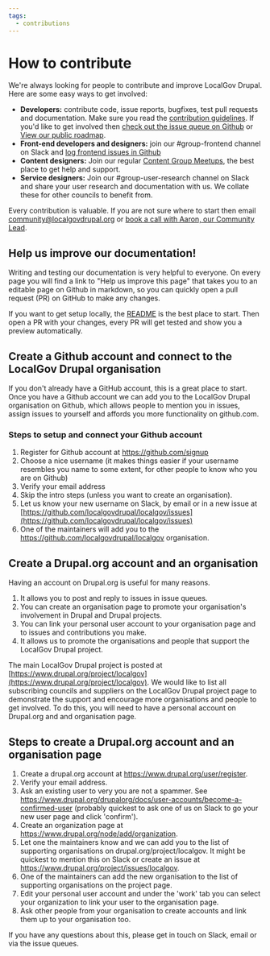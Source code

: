 ```yaml
---
tags:
  - contributions
---
```


# How to contribute

We're always looking for people to contribute and improve LocalGov Drupal. Here are some easy ways to get involved:

- **Developers:** contribute code, issue reports, bugfixes, test pull requests and documentation. Make sure you read the [contribution guidelines](https://github.com/localgovdrupal/localgov/blob/2.x/CONTRIBUTING.md). If you'd like to get involved then [check out the issue queue on Github](https://github.com/localgovdrupal/localgov/issues) or [View our public roadmap](https://github.com/orgs/localgovdrupal/projects/31).  
- **Front-end developers and designers:** join our #group-frontend channel on Slack and [log frontend issues in Github](https://github.com/localgovdrupal/localgov/issues/new) 
- **Content designers:** Join our regular [Content Group Meetups](https://lu.ma/session-5beph1ql8l2jytwhmzix), the best place to get help and support.
- **Service designers:** Join our #group-user-research channel on Slack and share your user research and documentation with us. We collate these for other councils to benefit from.

Every contribution is valuable. If you are not sure where to start then email community@localgovdrupal.org or [book a call with Aaron, our Community Lead](https://cal.com/localgovdrupal-community/aaron-45mins).

## Help us improve our documentation!

Writing and testing our documentation is very helpful to everyone. On every page you will find a link to "Help us improve this page" that takes you to an editable page on Github in markdown, so you can quickly open a pull request (PR) on GitHub to make any changes.

If you want to get setup locally, the [README](https://github.com/localgovdrupal/docs/blob/master/README.md) is the best place to start. Then open a PR with your changes, every PR will get tested and show you a preview automatically.

## Create a Github account and connect to the LocalGov Drupal organisation 

If you don't already have a GitHub account, this is a great place to start. 
Once you have a Github account we can add you to the LocalGov Drupal organisation on Github, 
which allows people to mention you in issues, assign issues to yourself and affords you more functionality on github.com.

### Steps to setup and connect your Github account

  1. Register for Github account at https://github.com/signup
  2. Choose a nice username (it makes things easier if your username resembles you name to some extent, for other people to know who you are on Github)
  3. Verify your email address
  4. Skip the intro steps (unless you want to create an organisation).
  5. Let us know your new username on Slack, by email or in a new issue at [https://github.com/localgovdrupal/localgov/issues](https://github.com/localgovdrupal/localgov/issues)
  6. One of the maintainers will add you to the https://github.com/localgovdrupal/localgov organisation.

## Create a Drupal.org account and an organisation

Having an account on Drupal.org is useful for many reasons. 

1. It allows you to post and reply to issues in issue queues.
2. You can create an organisation page to promote your organisation's involvement in Drupal and Drupal projects.
3. You can link your personal user account to your organisation page and to issues and contributions you make.
4. It allows us to promote the organisations and people that support the LocalGov Drupal project.

The main LocalGov Drupal project is posted at [https://www.drupal.org/project/localgov](https://www.drupal.org/project/localgov). 
We would like to list all subscribing councils and suppliers on the LocalGov Drupal project page to demonstrate the support and encourage more organisations and people to get involved. 
To do this, you will need to have a personal account on Drupal.org and and organisation page. 

## Steps to create a Drupal.org account and an organisation page

1. Create a drupal.org account at https://www.drupal.org/user/register.
2. Verify your email address.
3. Ask an existing user to very you are not a spammer. See https://www.drupal.org/drupalorg/docs/user-accounts/become-a-confirmed-user (probably quickest to ask one of us on Slack to go your new user page and click 'confirm').
4. Create an organization page at https://www.drupal.org/node/add/organization.
5. Let one the maintainers know and we can add you to the list of supporting organisations on drupal.org/project/localgov. It might be quickest to mention this on Slack or create an issue at https://www.drupal.org/project/issues/localgov.
6. One of the maintainers can add the new organisation to the list of supporting organisations on the project page.
7. Edit your personal user account and under the 'work' tab you can select your organization to link your user to the organisation page.
8. Ask other people from your organisation to create accounts and link them up to your organisation too.

If you have any questions about this, please get in touch on Slack, email or via the issue queues.

  

